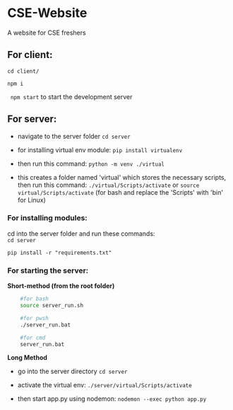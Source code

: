 # CSE-Website
A website for CSE freshers

## For client:

``` cd client/ ```

``` npm i ```

``` npm start``` to start the development server


## For server:

- navigate to the server folder
```cd server```

- for installing virtual env module:
```pip install virtualenv ```

- then run this command:
```python -m venv ./virtual```

- this creates a folder named 'virtual' which stores the necessary scripts, then run this command:
```./virtual/Scripts/activate``` or ```source virtual/Scripts/activate``` (for bash and replace the 'Scripts' with 'bin' for Linux)


### For installing modules:

cd into the server folder and run these commands:<br>
```cd server```

```pip install -r "requirements.txt"```

### For starting the server:

**Short-method (from the root folder)**
```bash
    #for bash
    source server_run.sh

    #for pwsh
    ./server_run.bat

    #for cmd
    server_run.bat
```

**Long Method**

- go into the server directory
```cd server```

- activate the virtual env:
```./server/virtual/Scripts/activate```

- then start app.py using nodemon:
```nodemon --exec python app.py```
